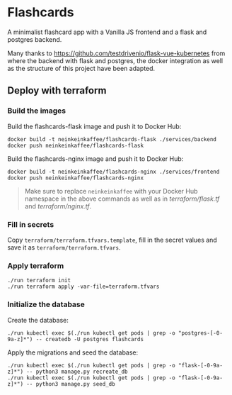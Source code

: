 # Flashcards

A minimalist flashcard app with a Vanilla JS frontend and a flask and postgres backend.

Many thanks to
https://github.com/testdrivenio/flask-vue-kubernetes
from where the backend with flask and postgres, the docker integration as well as the structure of this project have been adapted.

## Deploy with terraform

### Build the images

Build the flashcards-flask image and push it to Docker Hub:
```
docker build -t neinkeinkaffee/flashcards-flask ./services/backend
docker push neinkeinkaffee/flashcards-flask
```

Build the flashcards-nginx image and push it to Docker Hub:
```
docker build -t neinkeinkaffee/flashcards-nginx ./services/frontend
docker push neinkeinkaffee/flashcards-nginx
```

> Make sure to replace `neinkeinkaffee` with your Docker Hub namespace in the above commands as well as in *terraform/flask.tf* and *terraform/nginx.tf*.

### Fill in secrets
Copy `terraform/terraform.tfvars.template`, fill in the secret values and save it as `terraform/terraform.tfvars`.

### Apply terraform
```
./run terraform init
./run terraform apply -var-file=terraform.tfvars
```

### Initialize the database

Create the database:
```
./run kubectl exec $(./run kubectl get pods | grep -o "postgres-[-0-9a-z]*") -- createdb -U postgres flashcards
```

Apply the migrations and seed the database:
```
./run kubectl exec $(./run kubectl get pods | grep -o "flask-[-0-9a-z]*") -- python3 manage.py recreate_db
./run kubectl exec $(./run kubectl get pods | grep -o "flask-[-0-9a-z]*") -- python3 manage.py seed_db
```
